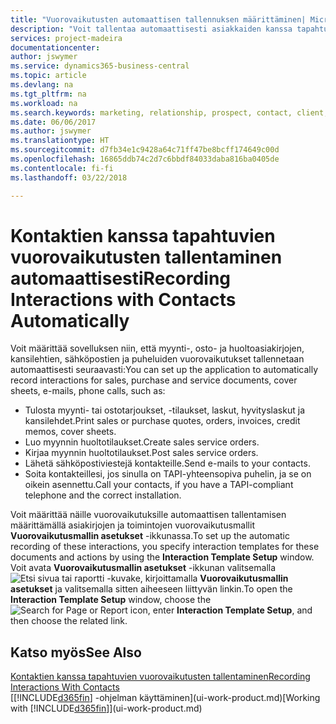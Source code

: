 ```yaml
---
title: "Vuorovaikutusten automaattisen tallennuksen määrittäminen| Microsoft Docs"
description: "Voit tallentaa automaattisesti asiakkaiden kanssa tapahtuvan viestinnän, jotka liittyvät esimerkiksi myynti-, osto- tai huoltoasiakirjoihin tai puheluihin."
services: project-madeira
documentationcenter: 
author: jswymer
ms.service: dynamics365-business-central
ms.topic: article
ms.devlang: na
ms.tgt_pltfrm: na
ms.workload: na
ms.search.keywords: marketing, relationship, prospect, contact, client, customer
ms.date: 06/06/2017
ms.author: jswymer
ms.translationtype: HT
ms.sourcegitcommit: d7fb34e1c9428a64c71ff47be8bcff174649c00d
ms.openlocfilehash: 16865ddb74c2d7c6bbdf84033daba816ba0405de
ms.contentlocale: fi-fi
ms.lasthandoff: 03/22/2018

---
```

# <a name="recording-interactions-with-contacts-automatically"></a><span data-ttu-id="d4bdd-103">Kontaktien kanssa tapahtuvien vuorovaikutusten tallentaminen automaattisesti</span><span class="sxs-lookup"><span data-stu-id="d4bdd-103">Recording Interactions with Contacts Automatically</span></span>
<span data-ttu-id="d4bdd-104">Voit määrittää sovelluksen niin, että myynti-, osto- ja huoltoasiakirjojen, kansilehtien, sähköpostien ja puheluiden vuorovaikutukset tallennetaan automaattisesti seuraavasti:</span><span class="sxs-lookup"><span data-stu-id="d4bdd-104">You can set up the application to automatically record interactions for sales, purchase and service documents, cover sheets, e-mails, phone calls, such as:</span></span>

* <span data-ttu-id="d4bdd-105">Tulosta myynti- tai ostotarjoukset, -tilaukset, laskut, hyvityslaskut ja kansilehdet.</span><span class="sxs-lookup"><span data-stu-id="d4bdd-105">Print sales or purchase quotes, orders, invoices, credit memos, cover sheets.</span></span>
* <span data-ttu-id="d4bdd-106">Luo myynnin huoltotilaukset.</span><span class="sxs-lookup"><span data-stu-id="d4bdd-106">Create sales service orders.</span></span>
* <span data-ttu-id="d4bdd-107">Kirjaa myynnin huoltotilaukset.</span><span class="sxs-lookup"><span data-stu-id="d4bdd-107">Post sales service orders.</span></span>
* <span data-ttu-id="d4bdd-108">Lähetä sähköpostiviestejä kontakteille.</span><span class="sxs-lookup"><span data-stu-id="d4bdd-108">Send e-mails to your contacts.</span></span>
* <span data-ttu-id="d4bdd-109">Soita kontakteillesi, jos sinulla on TAPI-yhteensopiva puhelin, ja se on oikein asennettu.</span><span class="sxs-lookup"><span data-stu-id="d4bdd-109">Call your contacts, if you have a TAPI-compliant telephone and the correct installation.</span></span>

<span data-ttu-id="d4bdd-110">Voit määrittää näille vuorovaikutuksille automaattisen tallentamisen määrittämällä asiakirjojen ja toimintojen vuorovaikutusmallit **Vuorovaikutusmallin asetukset** -ikkunassa.</span><span class="sxs-lookup"><span data-stu-id="d4bdd-110">To set up the automatic recording of these interactions, you specify interaction templates for these documents and actions by using the **Interaction Template Setup** window.</span></span>  
<span data-ttu-id="d4bdd-111">Voit avata **Vuorovaikutusmallin asetukset** -ikkunan valitsemalla ![Etsi sivua tai raportti](media/ui-search/search_small.png "Etsi sivua tai raportti -kuvake") -kuvake, kirjoittamalla **Vuorovaikutusmallin asetukset** ja valitsemalla sitten aiheeseen liittyvän linkin.</span><span class="sxs-lookup"><span data-stu-id="d4bdd-111">To open the **Interaction Template Setup** window, choose the ![Search for Page or Report](media/ui-search/search_small.png "Search for Page or Report icon") icon, enter **Interaction Template Setup**, and then choose the related link.</span></span>

## <a name="see-also"></a><span data-ttu-id="d4bdd-112">Katso myös</span><span class="sxs-lookup"><span data-stu-id="d4bdd-112">See Also</span></span>
[<span data-ttu-id="d4bdd-113">Kontaktien kanssa tapahtuvien vuorovaikutusten tallentaminen</span><span class="sxs-lookup"><span data-stu-id="d4bdd-113">Recording Interactions With Contacts</span></span>](marketing-interactions.md)  
<span data-ttu-id="d4bdd-114">[[!INCLUDE[d365fin](includes/d365fin_md.md)] -ohjelman käyttäminen](ui-work-product.md)</span><span class="sxs-lookup"><span data-stu-id="d4bdd-114">[Working with [!INCLUDE[d365fin](includes/d365fin_md.md)]](ui-work-product.md)</span></span>  

